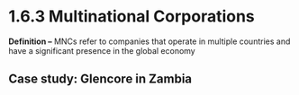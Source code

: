 # 1.6.3 Multinational Corporations

**Definition –** MNCs refer to companies that operate in multiple countries and have a significant presence in the global economy
## Case study: Glencore in Zambia
